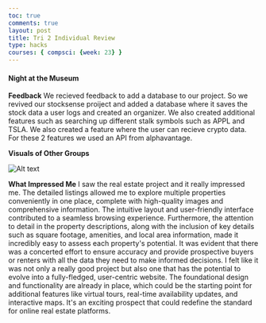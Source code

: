 ```yaml
---
toc: true
comments: true
layout: post
title: Tri 2 Individual Review
type: hacks
courses: { compsci: {week: 23} }
---
```


#### Night at the Museum

**Feedback**
We recieved feedback to add a database to our project. So we revived our stocksense proiject and added a database where it saves the stock data a user logs and created an organizer. We also created additional features such as searching up different stalk symbols such as APPL and TSLA. We also created a feature where the user can recieve crypto data. For these 2 features we used an API from alphavantage.

**Visuals of Other Groups**

![Alt text](../images/n@m.png)


**What Impressed Me**
I saw the real estate project and it really impressed me. The detailed listings allowed me to explore multiple properties conveniently in one place, complete with high-quality images and comprehensive information. The intuitive layout and user-friendly interface contributed to a seamless browsing experience. Furthermore, the attention to detail in the property descriptions, along with the inclusion of key details such as square footage, amenities, and local area information, made it incredibly easy to assess each property's potential. It was evident that there was a concerted effort to ensure accuracy and provide prospective buyers or renters with all the data they need to make informed decisions. I felt like it was not only a really good project but also one that has the potential to evolve into a fully-fledged, user-centric website. The foundational design and functionality are already in place, which could be the starting point for additional features like virtual tours, real-time availability updates, and interactive maps. It's an exciting prospect that could redefine the standard for online real estate platforms.